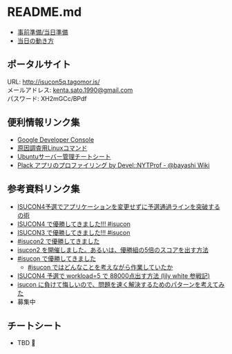 # README.md

* [事前準備/当日準備](01_prepare.md)
* [当日の動き方](02_schedule.md)

## ポータルサイト

URL: http://isucon5q.tagomor.is/  
メールアドレス: kenta.sato.1990@gmail.com  
パスワード: XH2mGCc/BPdf

## 便利情報リンク集

* [Google Developer Console](https://console.developers.google.com/project/isucon5-qualifier-oniyanma)
* [原因調査用Linuxコマンド](http://blog.father.gedow.net/2012/10/23/linux-command-for-trouble/)
* [Ubuntuサーバー管理チートシート](http://qiita.com/shunichi/items/c7744878f5c02eaab18d)
* [Plack アプリのプロファイリング by Devel::NYTProf - @bayashi Wiki](http://bayashi.net/wiki/perl/plack_profile)

## 参考資料リンク集

* [ISUCON4予選でアプリケーションを変更せずに予選通過ラインを突破するの術](http://kazeburo.hatenablog.com/entry/2014/10/14/170129)
* [ISUCON4 で優勝してきました!!! #isucon](http://blog.nomadscafe.jp/2014/11/isucon4-isucon.html)
* [ISUCON3 で優勝してきました!!! #isucon](http://blog.nomadscafe.jp/2013/11/isucon3-isucon.html)
* [#isucon2 で優勝してきました](http://sfujiwara.hatenablog.com/entry/20121103/1351959629)
* [isucon2 を開催しました。あるいは、優勝組の5倍のスコアを出す方法](http://blog.nomadscafe.jp/2012/11/isucon2-5.html)
* [#isucon で優勝してきました](http://sfujiwara.hatenablog.com/entry/20110827/1314460582)
  * [#isucon ではどんなことを考えながら作業していたか](http://sfujiwara.hatenablog.com/entry/20110829/1314597283)
* [ISUCON4 予選で workload=5 で 88000点出す方法 (lily white 参戦記)](http://dsas.blog.klab.org/archives/52171878.html)
* [isucon に負けて悔しいので、問題を速く解決するためのパターンを考えてみた](http://kfly8.hatenablog.com/entry/2013/11/30/200331)
* 募集中

## チートシート

* TBD :bow:

